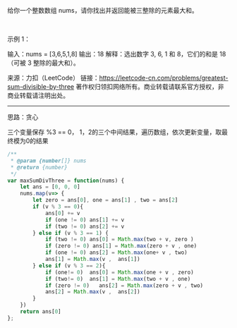 给你一个整数数组 nums，请你找出并返回能被三整除的元素最大和。

 

示例 1：

输入：nums = [3,6,5,1,8]
输出：18
解释：选出数字 3, 6, 1 和 8，它们的和是 18（可被 3 整除的最大和）。

来源：力扣（LeetCode）
链接：https://leetcode-cn.com/problems/greatest-sum-divisible-by-three
著作权归领扣网络所有。商业转载请联系官方授权，非商业转载请注明出处。

---

思路：贪心

三个变量保存 %3 == 0， 1，2的三个中间结果，遍历数组，依次更新变量，取最终模为0的结果

```javascript
/**
 * @param {number[]} nums
 * @return {number}
 */
var maxSumDivThree = function(nums) {
    let ans = [0, 0, 0]
    nums.map(v=> {
        let zero = ans[0], one = ans[1] , two = ans[2]
        if (v % 3 == 0){
            ans[0] += v 
            if (one != 0) ans[1] += v 
            if (two != 0) ans[2] += v 
        } else if (v % 3 == 1) {
            if (two != 0) ans[0] = Math.max(two + v, zero )
            if (zero != 0) ans[1] = Math.max(zero + v , one)
            if (one != 0) ans[2] = Math.max(one+ v , two)
            ans[1] = Math.max(v ,  ans[1])
        } else if (v % 3 == 2){
            if (one!= 0)  ans[0] = Math.max(one + v , zero)
            if (two!= 0)  ans[1] = Math.max(two + v , one)
            if (zero != 0)   ans[2] = Math.max(zero + v , two)
            ans[2] = Math.max(v ,  ans[2])
        }
    })
    return ans[0]
};
```
